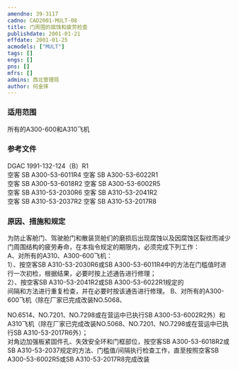 ```yaml
---
amendno: 39-3117  
cadno: CAD2001-MULT-08  
title: 门周围的腐蚀和疲劳检查  
publishdate: 2001-01-21  
effdate: 2001-01-25  
acmodels: ["MULT"]  
tags: []  
engs: []  
pns: []  
mfrs: []  
admins: 西北管理局  
author: 何金徕  
---
```

  
### 适用范围  
所有的A300-600和A310飞机  
  
<!--more-->  
### 参考文件  
  DGAC 1991-132-124（B）R1  
空客 SB A300-53-6011R4       空客 SB A300-53-6022R1  
空客 SB A300-53-6018R2       空客 SB A300-53-6002R5  
空客 SB A310-53-2030R6       空客 SB A310-53-2041R2  
空客 SB A310-53-2037R2       空客 SB A310-53-2017R8  
  
### 原因、措施和规定  

  为防止客舱门、驾驶舱门和散装货舱们的磨损后出现腐蚀以及因腐蚀区裂纹而减少门周围结构的疲劳寿命，在本指令规定的期限内，必须完成下列工作：  
  A、对所有的A310、A300-600飞机：  
  1）、按空客SB A310-53-2030R6或SB A300-53-6011R4中的方法在门槛值时进行一次初检，根据结果，必要时按上述通告进行修理；  
  2）、按空客SB A310-53-2041R2或SB A300-53-6022R1规定的  
间隔和方法进行重复检查，并在必要时按该通告进行修理。 B、对所有的A300-600飞机（除在厂家已完成改装NO.5068、  
  
NO.6514、NO.7201、NO.7298或在营运中已执行SB A300-53-6002R2外）和A310飞机（除在厂家已完成改装NO.5068、NO.7201、NO.7298或在营运中已执行SB A310-53-2017R6外）；  
  对角边加强板紧固件孔、失效安全环和门框部位，按空客SB A300-53-6018R2或SB A310-53-2037规定的方法、门槛值/间隔执行检查工作，直至按照空客SB A300-53-6002R5或SB A310-53-2017R8完成改装  
